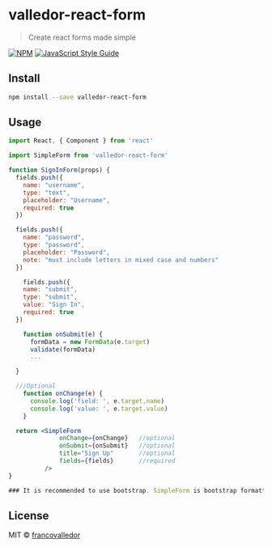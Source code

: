# valledor-react-form

> Create react forms made simple

[![NPM](https://img.shields.io/npm/v/valledor-react-form.svg)](https://www.npmjs.com/package/valledor-react-form) [![JavaScript Style Guide](https://img.shields.io/badge/code_style-standard-brightgreen.svg)](https://standardjs.com)

## Install

```bash
npm install --save valledor-react-form
```

## Usage

```jsx
import React, { Component } from 'react'

import SimpleForm from 'valledor-react-form'

function SignInForm(props) {
  fields.push({
    name: "username",
    type: "text",
    placeholder: "Username",
    required: true
  })

  fields.push({
    name: "password",
    type: "password",
    placeholder: "Password",
    note: "must include letters in mixed case and numbers"
  })

    fields.push({
    name: "submit",
    type: "submit",
    value: "Sign In",
    required: true
  })

    function onSubmit(e) {
      formData = new FormData(e.target)
      validate(formData)
      ...

  }

  ///Optional
    function onChange(e) {
      console.log('field: ', e.target.name)
      console.log('value: ', e.target.value)
    }

  return <SimpleForm
              onChange={onChange}   //optional
              onSubmit={onSubmit}   //optional
              title="Sign Up"       //optional
              fields={fields}       //required
          />
}

### It is recommended to use bootstrap. SimpleForm is bootstrap formatted.
```

## License

MIT © [francovalledor](https://github.com/francovalledor)
